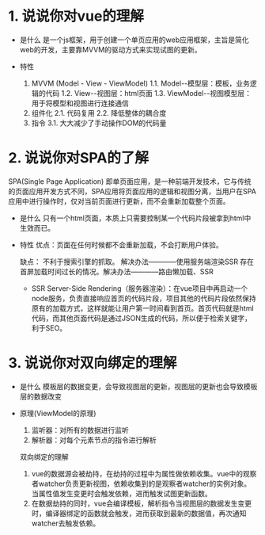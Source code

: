 # 1. 说说你对vue的理解
 - 是什么
    是一个js框架，用于创建一个单页应用的web应用框架，主旨是简化web的开发，主要靠MVVM的驱动方式来实现试图的更新。

 - 特性
    1. MVVM (Model - View - ViewModel)
        1.1. Model--模型层：模板，业务逻辑的代码
        1.2. View--视图层：html页面
        1.3. ViewModel--视图模型层：用于将模型和视图进行连接通信
    2. 组件化
        2.1. 代码复用
        2.2. 降低整体的耦合度
    3. 指令
        3.1. 大大减少了手动操作DOM的代码量

# 2. 说说你对SPA的了解
SPA(Single Page Application) 即单页面应用，是一种前端开发技术，它与传统的页面应用开发方式不同，SPA应用将页面应用的逻辑和视图分离，当用户在SPA应用中进行操作时，仅对当前页面进行更新，而不会重新加载整个页面。

 - 是什么
    只有一个html页面，本质上只需要控制某一个代码片段被拿到html中生效而已。
 - 特性
    优点：页面在任何时候都不会重新加载，不会打断用户体验。

    缺点：
    不利于搜索引擎的抓取。  解决办法————使用服务端渲染SSR
    存在首屏加载时间过长的情况。解决办法————路由懒加载、SSR
    - SSR
        Server-Side Rendering（服务器渲染）：在vue项目中再启动一个node服务，负责直接响应首页的代码片段，项目其他的代码片段依然保持原有的加载方式，这样就能让用户第一时间看到首页。首页代码就是html代码，而其他页面代码是通过JSON生成的代码，所以便于检索关键字，利于SEO。

# 3. 说说你对双向绑定的理解
 - 是什么
    模板层的数据变更，会导致视图层的更新，视图层的更新也会导致模板层的数据改变

 - 原理(ViewModel的原理)
    1. 监听器：对所有的数据进行监听
    2. 解析器：对每个元素节点的指令进行解析

    双向绑定的理解
    1. vue的数据源会被劫持，在劫持的过程中为属性做依赖收集。vue中的观察者watcher负责更新视图，依赖收集到的是观察者watcher的实例对象。当属性值发生变更时会触发依赖，进而触发试图更新函数。
    2. 在数据劫持的同时，vue会编译模板，解析指令当视图层的数据发生变更时，编译器绑定的函数就会触发，进而获取到最新的数据值，再次通知watcher去触发依赖。